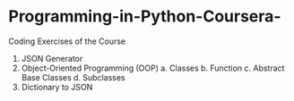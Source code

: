 # Programming-in-Python-Coursera-
Coding Exercises of the Course
1. JSON Generator
2. Object-Oriented Programming (OOP)
   a. Classes
   b. Function
   c. Abstract Base Classes
   d. Subclasses
4. Dictionary to JSON
